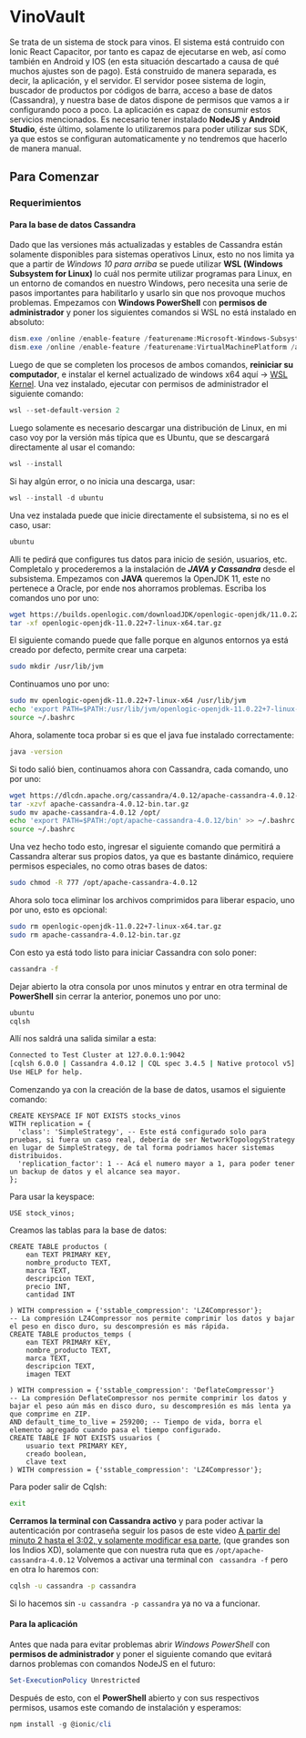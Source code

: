 # VinoVault
Se trata de un sistema de stock para vinos. El sistema está contruido con Ionic React Capacitor, por tanto es capaz de ejecutarse en web, así como también en Android y IOS (en esta situación descartado a causa de qué muchos ajustes son de pago).
Está construido de manera separada, es decir, la aplicación, y el servidor.
El servidor posee sistema de login, buscador de productos por códigos de barra, acceso a base de datos (Cassandra), y nuestra base de datos dispone de permisos que vamos a ir configurando poco a poco.
La aplicación es capaz de consumir estos servicios mencionados.
Es necesario tener instalado **NodeJS** y **Android Studio**, éste último, solamente lo utilizaremos para poder utilizar sus SDK, ya que estos se configuran automaticamente y no tendremos que hacerlo de manera manual.
## Para Comenzar
### Requerimientos
#### Para la base de datos Cassandra
Dado que las versiones más actualizadas y estables de Cassandra están solamente disponibles para sistemas operativos Linux, esto no nos limita ya que a partir de *Windows 10 para arriba* se puede utilizar **WSL (Windows Subsystem for Linux)** lo cuál nos permite utilizar programas para Linux, en un entorno de comandos en nuestro Windows, pero necesita una serie de pasos importantes para habilitarlo y usarlo sin que nos provoque muchos problemas.
Empezamos con **Windows PowerShell** con **permisos de administrador** y poner los siguientes comandos si WSL no está instalado en absoluto:
```PowerShell
dism.exe /online /enable-feature /featurename:Microsoft-Windows-Subsystem-Linux /all /norestart
dism.exe /online /enable-feature /featurename:VirtualMachinePlatform /all /norestart
```
Luego de que se completen los procesos de ambos comandos, **reiniciar su computador**, e instalar el kernel actualizado de windows x64 aquí -> [WSL Kernel](https://wslstorestorage.blob.core.windows.net/wslblob/wsl_update_x64.msi).
Una vez instalado, ejecutar con permisos de administrador el siguiente comando:
```PowerShell
wsl --set-default-version 2
```
Luego solamente es necesario descargar una distribución de Linux, en mi caso voy por la versión más típica que es Ubuntu, que se descargará directamente al usar el comando:
```PowerShell
wsl --install
```
Si hay algún error, o no inicia una descarga, usar:
```PowerShell
wsl --install -d ubuntu
```
Una vez instalada puede que inicie directamente el subsistema, si no es el caso, usar:
```PowerShell
ubuntu
```
Alli te pedirá que configures tus datos para inicio de sesión, usuarios, etc. Completalo y procederemos a la instalación de ***JAVA y Cassandra*** desde el subsistema.
Empezamos con **JAVA** queremos la OpenJDK 11, este no pertenece a Oracle, por ende nos ahorramos problemas.
Escriba los comandos uno por uno:
```bash
wget https://builds.openlogic.com/downloadJDK/openlogic-openjdk/11.0.22+7/openlogic-openjdk-11.0.22+7-linux-x64.tar.gz
tar -xf openlogic-openjdk-11.0.22+7-linux-x64.tar.gz
```
El siguiente comando puede que falle porque en algunos entornos ya está creado por defecto, permite crear una carpeta:
```bash
sudo mkdir /usr/lib/jvm
```
Continuamos uno por uno:
```bash
sudo mv openlogic-openjdk-11.0.22+7-linux-x64 /usr/lib/jvm
echo 'export PATH=$PATH:/usr/lib/jvm/openlogic-openjdk-11.0.22+7-linux-x64/bin' >> ~/.bashrc
source ~/.bashrc
```
Ahora, solamente toca probar si es que el java fue instalado correctamente:
```bash
java -version
```
Si todo salió bien, continuamos ahora con Cassandra, cada comando, uno por uno:
```bash
wget https://dlcdn.apache.org/cassandra/4.0.12/apache-cassandra-4.0.12-bin.tar.gz
tar -xzvf apache-cassandra-4.0.12-bin.tar.gz
sudo mv apache-cassandra-4.0.12 /opt/
echo 'export PATH=$PATH:/opt/apache-cassandra-4.0.12/bin' >> ~/.bashrc
source ~/.bashrc
```
Una vez hecho todo esto, ingresar el siguiente comando que permitirá a Cassandra alterar sus propios datos, ya que es bastante dinámico, requiere permisos especiales, no como otras bases de datos:
```bash
sudo chmod -R 777 /opt/apache-cassandra-4.0.12
```
Ahora solo toca eliminar los archivos comprimidos para liberar espacio, uno por uno, esto es opcional:
```bash
sudo rm openlogic-openjdk-11.0.22+7-linux-x64.tar.gz
sudo rm apache-cassandra-4.0.12-bin.tar.gz
```
Con esto ya está todo listo para iniciar Cassandra con solo poner:
```bash
cassandra -f
```
Dejar abierto la otra consola por unos minutos y entrar en otra terminal de **PowerShell** sin cerrar la anterior, ponemos uno por uno:
```PowerShell
ubuntu
cqlsh
```
Allí nos saldrá una salida similar a esta:
```bash
Connected to Test Cluster at 127.0.0.1:9042
[cqlsh 6.0.0 | Cassandra 4.0.12 | CQL spec 3.4.5 | Native protocol v5]
Use HELP for help.
```
Comenzando ya con la creación de la base de datos, usamos el siguiente comando:
```cql
CREATE KEYSPACE IF NOT EXISTS stocks_vinos
WITH replication = {
  'class': 'SimpleStrategy', -- Este está configurado solo para pruebas, si fuera un caso real, debería de ser NetworkTopologyStrategy en lugar de SimpleStrategy, de tal forma podriamos hacer sistemas distribuidos.
  'replication_factor': 1 -- Acá el numero mayor a 1, para poder tener un backup de datos y el alcance sea mayor.
};
```
Para usar la keyspace:
```cql
USE stock_vinos;
```
Creamos las tablas para la base de datos:
```cql
CREATE TABLE productos (
	ean TEXT PRIMARY KEY,
	nombre_producto TEXT,
	marca TEXT,
	descripcion TEXT,
	precio INT,
	cantidad INT
	
) WITH compression = {'sstable_compression': 'LZ4Compressor'}; 
-- La compresión LZ4Compressor nos permite comprimir los datos y bajar el peso en disco duro, su descompresión es más rápida.
CREATE TABLE productos_temps (
	ean TEXT PRIMARY KEY,
	nombre_producto TEXT,
	marca TEXT,
	descripcion TEXT,
	imagen TEXT
	
) WITH compression = {'sstable_compression': 'DeflateCompressor'}
-- La compresión DeflateCompressor nos permite comprimir los datos y bajar el peso aún más en disco duro, su descompresión es más lenta ya que comprime en ZIP.
AND default_time_to_live = 259200; -- Tiempo de vida, borra el elemento agregado cuando pasa el tiempo configurado.
CREATE TABLE IF NOT EXISTS usuarios (
    usuario text PRIMARY KEY,
    creado boolean,
    clave text
) WITH compression = {'sstable_compression': 'LZ4Compressor'}; 
```
Para poder salir de Cqlsh:
```bash
exit
```
**Cerramos la terminal con Cassandra activo** y para poder activar la autenticación por contraseña seguir los pasos de este video [A partir del minuto 2 hasta el 3:02, y solamente modificar esa parte](https://www.youtube.com/watch?v=MN5q3LcGo0I), (que grandes son los Indios XD), solamente que con nuestra ruta que es
``
/opt/apache-cassandra-4.0.12
``
Volvemos a activar una terminal con 
`` 
cassandra -f
``
pero en otra lo haremos con:
```bash
cqlsh -u cassandra -p cassandra
```
Si lo hacemos sin
``
-u cassandra -p cassandra
``
ya no va a funcionar.
#### Para la aplicación
Antes que nada para evitar problemas abrir *Windows PowerShell* con **permisos de administrador** y poner el siguiente comando que evitará darnos problemas con comandos NodeJS en el futuro:
```PowerShell
Set-ExecutionPolicy Unrestricted
```
Después de esto, con el **PowerShell** abierto y con sus respectivos permisos, usamos este comando de instalación y esperamos:
```PowerShell
npm install -g @ionic/cli
```
